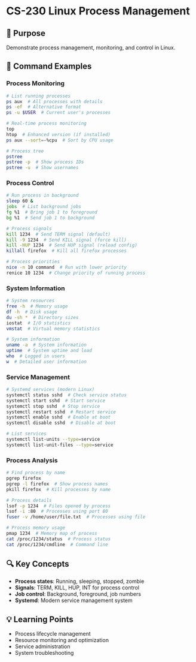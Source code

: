 # CS-230 Linux Process Management

## 🎯 Purpose
Demonstrate process management, monitoring, and control in Linux.

## 📝 Command Examples

### Process Monitoring
```bash
# List running processes
ps aux  # All processes with details
ps -ef  # Alternative format
ps -u $USER  # Current user's processes

# Real-time process monitoring
top
htop  # Enhanced version (if installed)
ps aux --sort=-%cpu  # Sort by CPU usage

# Process tree
pstree
pstree -p  # Show process IDs
pstree -u  # Show usernames
```

### Process Control
```bash
# Run process in background
sleep 60 &
jobs  # List background jobs
fg %1  # Bring job 1 to foreground
bg %1  # Send job 1 to background

# Process signals
kill 1234  # Send TERM signal (default)
kill -9 1234  # Send KILL signal (force kill)
kill -HUP 1234  # Send HUP signal (reload config)
killall firefox  # Kill all firefox processes

# Process priorities
nice -n 10 command  # Run with lower priority
renice 10 1234  # Change priority of running process
```

### System Information
```bash
# System resources
free -h  # Memory usage
df -h  # Disk usage
du -sh *  # Directory sizes
iostat  # I/O statistics
vmstat  # Virtual memory statistics

# System information
uname -a  # System information
uptime  # System uptime and load
who  # Logged in users
w  # Detailed user information
```

### Service Management
```bash
# Systemd services (modern Linux)
systemctl status sshd  # Check service status
systemctl start sshd  # Start service
systemctl stop sshd  # Stop service
systemctl restart sshd  # Restart service
systemctl enable sshd  # Enable at boot
systemctl disable sshd  # Disable at boot

# List services
systemctl list-units --type=service
systemctl list-unit-files --type=service
```

### Process Analysis
```bash
# Find process by name
pgrep firefox
pgrep -l firefox  # Show process names
pkill firefox  # Kill processes by name

# Process details
lsof -p 1234  # Files opened by process
lsof -i :80  # Processes using port 80
fuser -v /home/user/file.txt  # Processes using file

# Process memory usage
pmap 1234  # Memory map of process
cat /proc/1234/status  # Process status
cat /proc/1234/cmdline  # Command line
```

## 🔍 Key Concepts
- **Process states**: Running, sleeping, stopped, zombie
- **Signals**: TERM, KILL, HUP, INT for process control
- **Job control**: Background, foreground, job numbers
- **Systemd**: Modern service management system

## 💡 Learning Points
- Process lifecycle management
- Resource monitoring and optimization
- Service administration
- System troubleshooting
